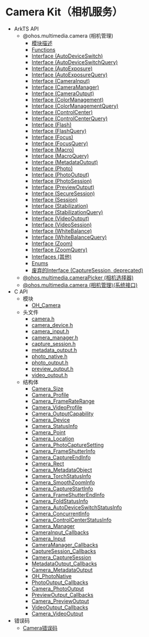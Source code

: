 # Camera Kit（相机服务）

- ArkTS API<!--camera-arkts-->
  - @ohos.multimedia.camera (相机管理)<!--js-apis-camera-->
    - [模块描述](arkts-apis-camera.md)
    - [Functions](arkts-apis-camera-f.md)
    - [Interface (AutoDeviceSwitch)](arkts-apis-camera-AutoDeviceSwitch.md)
    - [Interface (AutoDeviceSwitchQuery)](arkts-apis-camera-AutoDeviceSwitchQuery.md)
    - [Interface (AutoExposure)](arkts-apis-camera-AutoExposure.md)
    - [Interface (AutoExposureQuery)](arkts-apis-camera-AutoExposureQuery.md)
    - [Interface (CameraInput)](arkts-apis-camera-CameraInput.md)
    - [Interface (CameraManager)](arkts-apis-camera-CameraManager.md)
    - [Interface (CameraOutput)](arkts-apis-camera-CameraOutput.md)
    - [Interface (ColorManagement)](arkts-apis-camera-ColorManagement.md)
    - [Interface (ColorManagementQuery)](arkts-apis-camera-ColorManagementQuery.md)
    - [Interface (ControlCenter)](arkts-apis-camera-ControlCenter.md)
    - [Interface (ControlCenterQuery)](arkts-apis-camera-ControlCenterQuery.md)
    - [Interface (Flash)](arkts-apis-camera-Flash.md)
    - [Interface (FlashQuery)](arkts-apis-camera-FlashQuery.md)
    - [Interface (Focus)](arkts-apis-camera-Focus.md)
    - [Interface (FocusQuery)](arkts-apis-camera-FocusQuery.md)
    - [Interface (Macro)](arkts-apis-camera-Macro.md)
    - [Interface (MacroQuery)](arkts-apis-camera-MacroQuery.md)
    - [Interface (MetadataOutput)](arkts-apis-camera-MetadataOutput.md)
    - [Interface (Photo)](arkts-apis-camera-Photo.md)
    - [Interface (PhotoOutput)](arkts-apis-camera-PhotoOutput.md)
    - [Interface (PhotoSession)](arkts-apis-camera-PhotoSession.md)
    - [Interface (PreviewOutput)](arkts-apis-camera-PreviewOutput.md)
    - [Interface (SecureSession)](arkts-apis-camera-SecureSession.md)
    - [Interface (Session)](arkts-apis-camera-Session.md)
    - [Interface (Stabilization)](arkts-apis-camera-Stabilization.md)
    - [Interface (StabilizationQuery)](arkts-apis-camera-StabilizationQuery.md)
    - [Interface (VideoOutput)](arkts-apis-camera-VideoOutput.md)
    - [Interface (VideoSession)](arkts-apis-camera-VideoSession.md)
    - [Interface (WhiteBalance)](arkts-apis-camera-WhiteBalance.md)
    - [Interface (WhiteBalanceQuery)](arkts-apis-camera-WhiteBalanceQuery.md)
    - [Interface (Zoom)](arkts-apis-camera-Zoom.md)
    - [Interface (ZoomQuery)](arkts-apis-camera-ZoomQuery.md)
    - [Interfaces (其他)](arkts-apis-camera-i.md)
    - [Enums](arkts-apis-camera-e.md)
    - [废弃的Interface (CaptureSession, deprecated)](arkts-apis-camera-CaptureSession.md)
  - [@ohos.multimedia.cameraPicker (相机选择器)](js-apis-cameraPicker.md)
  <!--Del-->
  - [@ohos.multimedia.camera (相机管理)(系统接口)](js-apis-camera-sys.md)
  <!--DelEnd-->
- C API<!--camera-c-->
  - 模块<!--camera-module-->
    - [OH_Camera](capi-oh-camera.md)
  - 头文件<!--camera-headerfile-->
    - [camera.h](capi-camera-h.md)
    - [camera_device.h](capi-camera-device-h.md)
    - [camera_input.h](capi-camera-input-h.md)
    - [camera_manager.h](capi-camera-manager-h.md)
    - [capture_session.h](capi-capture-session-h.md)
    - [metadata_output.h](capi-metadata-output-h.md)
    - [photo_native.h](capi-photo-native-h.md)
    - [photo_output.h](capi-photo-output-h.md)
    - [preview_output.h](capi-preview-output-h.md)
    - [video_output.h](capi-video-output-h.md)
  - 结构体<!--camera-struct-->
    - [Camera_Size](capi-oh-camera-camera-size.md)
    - [Camera_Profile](capi-oh-camera-camera-profile.md)
    - [Camera_FrameRateRange](capi-oh-camera-camera-frameraterange.md)
    - [Camera_VideoProfile](capi-oh-camera-camera-videoprofile.md)
    - [Camera_OutputCapability](capi-oh-camera-camera-outputcapability.md)
    - [Camera_Device](capi-oh-camera-camera-device.md)
    - [Camera_StatusInfo](capi-oh-camera-camera-statusinfo.md)
    - [Camera_Point](capi-oh-camera-camera-point.md)
    - [Camera_Location](capi-oh-camera-camera-location.md)
    - [Camera_PhotoCaptureSetting](capi-oh-camera-camera-photocapturesetting.md)
    - [Camera_FrameShutterInfo](capi-oh-camera-camera-frameshutterinfo.md)
    - [Camera_CaptureEndInfo](capi-oh-camera-camera-captureendinfo.md)
    - [Camera_Rect](capi-oh-camera-camera-rect.md)
    - [Camera_MetadataObject](capi-oh-camera-camera-metadataobject.md)
    - [Camera_TorchStatusInfo](capi-oh-camera-camera-torchstatusinfo.md)
    - [Camera_SmoothZoomInfo](capi-oh-camera-camera-smoothzoominfo.md)
    - [Camera_CaptureStartInfo](capi-oh-camera-camera-capturestartinfo.md)
    - [Camera_FrameShutterEndInfo](capi-oh-camera-camera-frameshutterendinfo.md)
    - [Camera_FoldStatusInfo](capi-oh-camera-camera-foldstatusinfo.md)
    - [Camera_AutoDeviceSwitchStatusInfo](capi-oh-camera-camera-autodeviceswitchstatusinfo.md)
    - [Camera_ConcurrentInfo](capi-oh-camera-camera-concurrentinfo.md)
    - [Camera_ControlCenterStatusInfo](capi-oh-camera-camera-controlcenterstatusinfo.md)
    - [Camera_Manager](capi-oh-camera-camera-manager.md)
    - [CameraInput_Callbacks](capi-oh-camera-camerainput-callbacks.md)
    - [Camera_Input](capi-oh-camera-camera-input.md)
    - [CameraManager_Callbacks](capi-oh-camera-cameramanager-callbacks.md)
    - [CaptureSession_Callbacks](capi-oh-camera-capturesession-callbacks.md)
    - [Camera_CaptureSession](capi-oh-camera-camera-capturesession.md)
    - [MetadataOutput_Callbacks](capi-oh-camera-metadataoutput-callbacks.md)
    - [Camera_MetadataOutput](capi-oh-camera-camera-metadataoutput.md)
    - [OH_PhotoNative](capi-oh-camera-oh-photonative.md)
    - [PhotoOutput_Callbacks](capi-oh-camera-photooutput-callbacks.md)
    - [Camera_PhotoOutput](capi-oh-camera-camera-photooutput.md)
    - [PreviewOutput_Callbacks](capi-oh-camera-previewoutput-callbacks.md)
    - [Camera_PreviewOutput](capi-oh-camera-camera-previewoutput.md)
    - [VideoOutput_Callbacks](capi-oh-camera-videooutput-callbacks.md)
    - [Camera_VideoOutput](capi-oh-camera-camera-videooutput.md)
- 错误码<!--camera-arkts-errcode-->
  - [Camera错误码](errorcode-camera.md)
